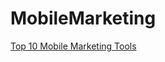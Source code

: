 # MobileMarketing

[Top 10 Mobile Marketing Tools](https://siftery.com/categories/mobile-marketing)
